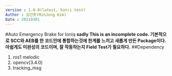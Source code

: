 ```yaml
---
version : 1.0.0(latest, katri test)
Author : 김민종(MinJong Kim)
Date : 20210301
---
```

#Auto Emergency Brake for Ioniq
**sadly This is an incomplete code.
기본적으로 SCC와 AEB를 한 코드안에 통합하는것에 한계를 느끼고 새롭게 만든 Package이다.
아쉽게도 미완성의 코드이며, 잘 작동하는지 Field Test가 필요하다.**
##Dependency
1. ros1 melodic
2. opencv(3.4.0)
3. tracking_msg
